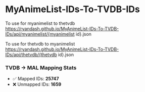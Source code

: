 # MyAnimeList-IDs-To-TVDB-IDs

To use for myanimelist to thetvdb\
https://ryandash.github.io/MyAnimeList-IDs-To-TVDB-IDs/api/myanimelist/{myanimelist id}.json

To use for thetvdb to myanimelist\
https://ryandash.github.io/MyAnimeList-IDs-To-TVDB-IDs/api/thetvdb/{thetvdb id}.json

<!---counts-start--->
### TVDB → MAL Mapping Stats

- ✅ Mapped IDs: **25747**
- ❌ Unmapped IDs: **1659**
<!---counts-end--->
